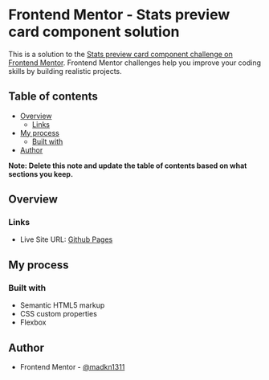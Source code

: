 # Frontend Mentor - Stats preview card component solution

This is a solution to the [Stats preview card component challenge on Frontend Mentor](https://www.frontendmentor.io/challenges/stats-preview-card-component-8JqbgoU62). Frontend Mentor challenges help you improve your coding skills by building realistic projects. 

## Table of contents

- [Overview](#overview)
  - [Links](#links)
- [My process](#my-process)
  - [Built with](#built-with)
- [Author](#author)

**Note: Delete this note and update the table of contents based on what sections you keep.**

## Overview

### Links

- Live Site URL: [Github Pages](https://madkn1311.github.io/fem-Stats-preview/)

## My process

### Built with

- Semantic HTML5 markup
- CSS custom properties
- Flexbox

## Author

- Frontend Mentor - [@madkn1311](https://www.frontendmentor.io/profile/madkn1311)

